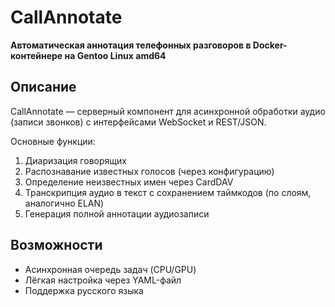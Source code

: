 # CallAnnotate

**Автоматическая аннотация телефонных разговоров в Docker-контейнере на Gentoo Linux amd64**

## Описание
CallAnnotate — серверный компонент для асинхронной обработки аудио (записи звонков) с интерфейсами WebSocket и REST/JSON.

Основные функции:
1. Диаризация говорящих
2. Распознавание известных голосов (через конфигурацию)
3. Определение неизвестных имен через CardDAV
4. Транскрипция аудио в текст с сохранением таймкодов (по слоям, аналогично ELAN)
5. Генерация полной аннотации аудиозаписи

## Возможности
- Асинхронная очередь задач (CPU/GPU)
- Лёгкая настройка через YAML-файл
- Поддержка русского языка

